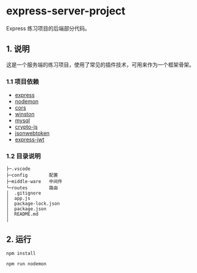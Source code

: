 # express-server-project

Express 练习项目的后端部分代码。

## 1. 说明

这是一个服务端的练习项目，使用了常见的插件技术，可用来作为一个框架骨架。

### 1.1 项目依赖

- [express](https://www.expressjs.com.cn/)
- [nodemon](https://www.npmjs.com/package/nodemon)
- [cors](https://www.npmjs.com/package/cors)
- [winston](https://www.npmjs.com/package/winston)
- [mysql](https://www.npmjs.com/package/mysql)
- [crypto-js](https://www.npmjs.com/package/crypto-js)
- [jsonwebtoken](https://www.npmjs.com/package/jsonwebtoken)
- [express-jwt](https://www.npmjs.com/package/express-jwt)



### 1.2 目录说明

```
├─.vscode
├─config		配置
├─middle-ware	中间件
└─routes		路由
│  .gitignore
│  app.js
│  package-lock.json
│  package.json
│  README.md
│ 
```



## 2. 运行

```shell
npm install
```

```shell
npm run nodemon
```

